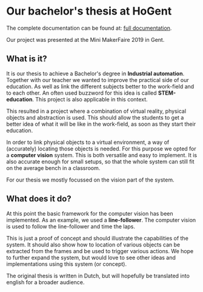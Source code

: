 # Our bachelor's thesis at HoGent
The complete documentation can be found at: [full documentation](https://www.pcassima.github.io/thesis_hogent "Thesis documentation").

Our project was presented at the Mini MakerFaire 2019 in Gent.

## What is it?
It is our thesis to achieve a Bachelor's degree in **Industrial automation**.
Together with our teacher we wanted to improve the practical side of our education. As well as link the different
subjects better to the work-field and to each other. An often used buzzword for this idea is called **STEM-education**.
This project is also applicable in this context.

This resulted in a project where a combination of virtual reality, physical objects and abstraction is used.
This should allow the students to get a better idea of what it will be like in the work-field, as soon as they start
their education.

In order to link physical objects to a virtual environment, a way of (accurately) locating those objects is needed.
For this purpose we opted for a **computer vision** system. This is both versatile and easy to implement. It is also
accurate enough for small setups, so that the whole system can still fit on the average bench in a classroom.

For our thesis we mostly focussed on the vision part of the system.

## What does it do?
At this point the basic framework for the computer vision has been implemented. As an example, we used a
**line-follower**. The computer vision is used to follow the line-follower and time the laps.

This is just a proof of concept and should illustrate the capabilities of the system. It should also show how to
location of various objects can be extracted from the frames and be used to trigger various actions.
We hope to further expand the system, but would love to see other ideas and implementations using this system
(or concept).

The original thesis is written in Dutch, but will hopefully be translated into english for a broader audience.